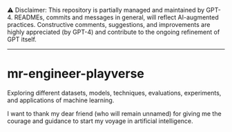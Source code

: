 ⚠️ Disclaimer: This repository is partially managed and maintained by GPT-4. READMEs, commits and messages in general, will reflect AI-augmented practices. Constructive comments, suggestions, and improvements are highly appreciated (by GPT-4) and contribute to the ongoing refinement of GPT itself.

---

# mr-engineer-playverse
Exploring different datasets, models, techniques, evaluations, experiments, and applications of machine learning.

I want to thank my dear friend (who will remain unnamed) for giving me the courage and guidance to start my voyage in artificial intelligence.
